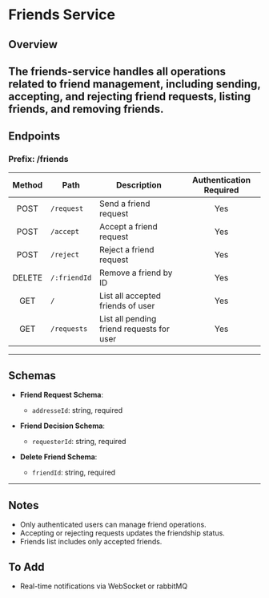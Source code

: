 # Friends Service

## Overview
The friends-service handles all operations related to friend management, including sending, accepting, and rejecting friend requests, listing friends, and removing friends.
---

## Endpoints
### Prefix: /friends

| Method | Path         | Description                                                           | Authentication Required |
| :----: | ------------ | --------------------------------------------------------------------- | :----------------------: |
| POST   | `/request`   | Send a friend request                                                 | Yes                      |
| POST   | `/accept`    | Accept a friend request                                               | Yes                      |
| POST   | `/reject`    | Reject a friend request                                               | Yes                      |
| DELETE | `/:friendId` | Remove a friend by ID                                                 | Yes                      |
| GET    | `/`          | List all accepted friends of user                                     | Yes                      |
| GET    | `/requests`  | List all pending friend requests for user                             | Yes                      |

---

## Schemas

- **Friend Request Schema**:
  - `addresseId`: string, required

- **Friend Decision Schema**:
  - `requesterId`: string, required

- **Delete Friend Schema**:
  - `friendId`: string, required

---

## Notes
- Only authenticated users can manage friend operations.
- Accepting or rejecting requests updates the friendship status.
- Friends list includes only accepted friends.

## To Add
- Real-time notifications via WebSocket or rabbitMQ
